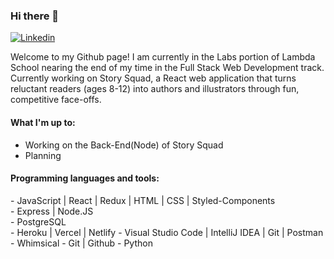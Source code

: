 ### Hi there 👋

<!--
**LizDrumm/LizDrumm** is a ✨ _special_ ✨ repository because its `README.md` (this file) appears on your GitHub profile.-->

[![Linkedin](https://img.shields.io/badge/-LinkedIn-blue?style=flat&logo=Linkedin&logoColor=white)](https://www.linkedin.com/in/elizabeth-parry/)

Welcome to my Github page! I am currently in the Labs portion of Lambda School nearing the end of my time in the Full Stack Web Development track. Currently working on Story Squad, a React web application that turns reluctant readers (ages 8-12) into authors and illustrators through fun, competitive face-offs.

#### What I'm up to:
- Working on the Back-End(Node) of Story Squad
- Planning 


#### Programming languages and tools: 
<p>
- JavaScript | React | Redux | HTML | CSS | Styled-Components<br/>
- Express | Node.JS<br/>
- PostgreSQL<br/>
- Heroku | Vercel | Netlify
- Visual Studio Code | IntelliJ IDEA | Git | Postman
- Whimsical
- Git | Github 
- Python
</p>
